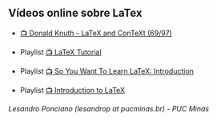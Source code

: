 ## Vídeos online sobre LaTex

* [:tv: Donald Knuth - LaTeX and ConTeXt (69/97)](https://www.youtube.com/watch?v=8HuwiBPLV3A)

* Playlist [:tv: LaTeX Tutorial](https://www.youtube.com/watch?v=Qg2WtaSy-zQ&list=PLCRFsOKSM7ePUBOfh3O-K5XZldM5uCPwk)

* Playlist [:tv: So You Want To Learn LaTeX: Introduction](https://www.youtube.com/watch?v=xYzg-gfx6dQ&list=PLgKTLlHQn950rpO2U_y1gun1LVUlKCHa6&index=1)

* Playlist [:tv: Introduction to LaTeX](https://www.youtube.com/watch?v=cTEfw-jUqAg&list=PLF975D9D3C9B50FF7&index=1)



_Lesandro Ponciano (lesandrop at pucminas.br) - PUC Minas_
